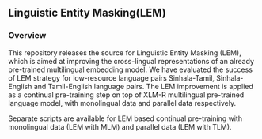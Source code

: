 ## Linguistic Entity Masking(LEM)

### Overview
This repository releases the source for Linguistic Entity Masking (LEM), which is aimed at improving the cross-lingual representations of an already pre-trained multilingual embedding model.
We have evaluated the success of LEM strategy for low-resource language pairs Sinhala-Tamil, Sinhala-English and Tamil-English language pairs. The LEM improvement is applied as a continual pre-training step on top of XLM-R multilingual pre-trained language model, with monolingual data and parallel data respectively. 

Separate scripts are available for LEM based continual pre-training with monolingual data (LEM with MLM) and parallel data (LEM with TLM).
